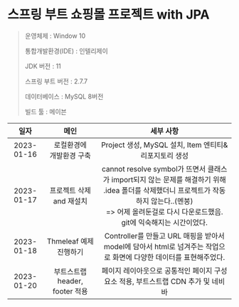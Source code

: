 # 스프링 부트 쇼핑몰 프로젝트 with JPA
> 운영체제 : Window 10 <p>
통합개발환경(IDE) : 인텔리제이 <p>
JDK 버전 : 11 <p>
스프링 부트 버전 : 2.7.7 <p>
데이터베이스 : MySQL 8버전 <p>
빌드 툴 : 메이븐



|일자|메인|                                                                   세부 사항                                                                    |
|:------:|:-----:|:------------------------------------------------------------------------------------------------------------------------------------------:|
|2023-01-16|로컬환경에 <br> 개발환경 구축|                                                  Project 생성, MySQL 설치, Item 엔티티&리포지토리 생성                                                   |
|2023-01-17|프로젝트 삭제and 재설치| cannot resolve symbol가 뜨면서 클래스가 import되지 않는 문제를 해결하기 위해 .idea 폴더를 삭제했더니 프로젝트가 작동하지 않는다..(멘붕) <br> => 어제 올려둔걸로 다시 다운로드했음. git에 익숙해지는 시간이었다. |
|2023-01-18|Thmeleaf 예제 진행하기|Controller를 만들고 URL 매핑을 받아서 model에 담아서 html로 넘겨주는 작업으로 화면에 다양한 데이터를 표현해주었다.  |
|2023-01-20|부트스트랩 header, footer 적용|페이지 레이아웃으로 공통적인 페이지 구성요소 적용, 부트스트랩 CDN 추가 및 네비바 |
